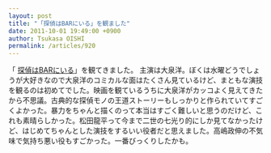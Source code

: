 ```yaml
---
layout: post
title: "「探偵はBARにいる」を観ました"
date: 2011-10-01 19:49:00 +0900
author: Tsukasa OISHI
permalink: /articles/920
---
```


「 [探偵はBARにいる](http://www.tantei-bar.com/)」を観てきました。
主演は大泉洋。ぼくは水曜どうでしょうが大好きなので大泉洋のコミカルな面はたくさん見ているけど、まともな演技を観るのは初めてでした。映画を観ているうちに大泉洋がカッコよく見えてきたから不思議。古典的な探偵モノの王道ストーリーもしっかりと作られていてすごくよかった。暴力をちゃんと描くのって本当はすごく難しいと思うのだけど、これも素晴らしかった。松田龍平って今まで二世の七光り的にしか見てなかったけど、はじめてちゃんとした演技をするいい役者だと思えました。高嶋政伸の不気味で気持ち悪い役もすごかった。一番びっくりしたかも。

